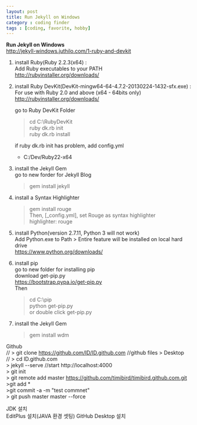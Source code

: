 ```yaml
---
layout: post
title: Run Jekyll on Windows
category : coding finder
tags : [coding, favorite, hobby]
---
```

**Run Jekyll on Windows**  
<http://jekyll-windows.juthilo.com/1-ruby-and-devkit>  
  
   
1. install Ruby(Ruby 2.2.3(x64) :  
	Add Ruby executables to your PATH  
	<http://rubyinstaller.org/downloads/>  

2. install Ruby DevKit(DevKit-mingw64-64-4.7.2-20130224-1432-sfx.exe) :  
	For use with Ruby 2.0 and above (x64 - 64bits only)  
	<http://rubyinstaller.org/downloads/>  

	go to Ruby DevKit Folder  

	> cd C:\RubyDevKit  
	> ruby dk.rb init  
	> ruby dk.rb install  

	if ruby dk.rb init has problem, add config.yml  
	- C:/Dev/Ruby22-x64  
	

3. install the Jekyll Gem  
	go to new forder for Jekyll Blog  
	> gem install jekyll  

4. install a Syntax Highlighter  
	> gem install rouge  
	Then, [_config.yml], set Rouge as syntax highlighter  
	highlighter: rouge  

5. install Python(version 2.7.11, Python 3 will not work)  
	Add Python.exe to Path > Entire feature will be installed on local hard drive  
	<https://www.python.org/downloads/>  

6. install pip  
	go to new folder for installing pip  
	download get-pip.py  
	<https://bootstrap.pypa.io/get-pip.py>  
	Then  
	> cd C:\pip  
	> python get-pip.py  
	or double click get-pip.py  

7. install the Jekyll Gem  
	> gem install wdm  





Github  
//	> git clone https://github.com/ID/ID.github.com	//github files > Desktop  
//	> cd ID.github.com  
	> jekyll --serve	//start http://localhost:4000  
	> git init		  
	> git remote add master https://github.com/timibird/timibird.github.com.git  
	>git add *  
	>git commit -a -m "test commnet"  
	> git push master master --force  
  
  
JDK 설치  
EditPlus 설치(JAVA 환경 셋팅)
GitHub Desktop 설치
